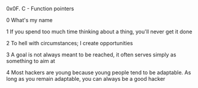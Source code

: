 0x0F. C - Function pointers

0 What's my name

1 If you spend too much time thinking about a thing, you'll never get it done

2 To hell with circumstances; I create opportunities

3 A goal is not always meant to be reached, it often serves simply as something to aim at

4 Most hackers are young because young people tend to be adaptable. As long as you remain adaptable, you can always be a good hacker
